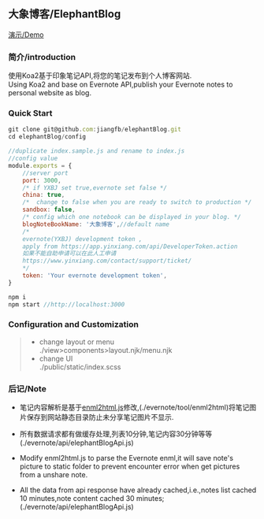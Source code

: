 ## 大象博客/ElephantBlog  
[演示/Demo](https://jfb.im)

### 简介/introduction

使用Koa2基于印象笔记API,将您的笔记发布到个人博客网站.  
Using Koa2 and base on Evernote API,publish your Evernote notes to personal website as blog.

### Quick Start
```js
git clone git@github.com:jiangfb/elephantBlog.git
cd elephantBlog/config

//duplicate index.sample.js and rename to index.js
//config value
module.exports = {
	//server port
	port: 3000,
	/* if YXBJ set true,evernote set false */
	china: true,
	/*  change to false when you are ready to switch to production */
	sandbox: false,
	/* config which one notebook can be displayed in your blog. */
	blogNoteBookName: '大象博客',//default name
	/* 
	evernote(YXBJ) development token , 
	apply from https://app.yinxiang.com/api/DeveloperToken.action 
	如果不能自助申请可以在此人工申请 
	https://www.yinxiang.com/contact/support/ticket/
	*/
	token: 'Your evernote development token',
}

npm i
npm start //http://localhost:3000

```

### Configuration and Customization

>* change layout or menu  
./view>components>layout.njk/menu.njk
>* change UI  
./public/static/index.scss


### 后记/Note
* 笔记内容解析是基于[enml2html.js](https://github.com/itgoyo/enml2html)修改,(./evernote/tool/enml2html)将笔记图片保存到网站静态目录防止未分享笔记图片不显示.  
* 所有数据请求都有做缓存处理,列表10分钟,笔记内容30分钟等等(./evernote/api/elephantBlogApi.js)  

* Modify enml2html.js to parse the Evernote enml,it will save note's picture to static folder to prevent encounter error when  get pictures from a unshare note.
* All the data from api response have already cached,i.e.,notes list cached 10 minutes,note content cached 30 minutes;
(./evernote/api/elephantBlogApi.js)  

